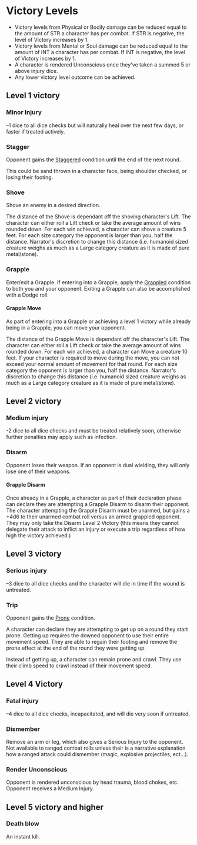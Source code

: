 # Victory Levels

- Victory levels from Physical or Bodily damage can be reduced equal to the amount of STR a character has per combat. If STR is negative, the level of Victory increases by 1.
- Victory levels from Mental or Soul damage can be reduced equal to the amount of INT a character has per combat. If INT is negative, the level of Victory increases by 1.
- A character is rendered Unconscious once they've taken a summed 5 or above injury dice.
- Any lower victory level outcome can be achieved.

## Level 1 victory

### Minor Injury

–1 dice to all dice checks but will naturally heal over the next few days, or faster if treated actively.

### Stagger

Opponent gains the [Staggered](./Conditions.md#staggered) condition until the end of the next round.

This could be sand thrown in a character face, being shoulder checked, or losing their footing.

### Shove

Shove an enemy in a desired direction. 

The distance of the Shove is dependant off the shoving character's Lift. The character can either roll a Lift check or take the average amount of wins rounded down. For each win achieved, a character can shove a creature 5 feet. For each size category the opponent is larger than you, half the distance. Narrator's discretion to change this distance (i.e. humanoid sized creature weighs as much as a Large category creature as it is made of pure metal/stone).

### Grapple

Enter/exit a Grapple. If entering into a Grapple, apply the [Grappled](./Conditions.md#grappled) condition to both you and your opponent. Exiting a Grapple can also be accomplished with a Dodge roll.

#### Grapple Move

As part of entering into a Grapple or achieving a level 1 victory while already being in a Grapple, you can move your opponent.

The distance of the Grapple Move is dependant off the character's Lift. The character can either roll a Lift check or take the average amount of wins rounded down. For each win achieved, a character can Move a creature 10 feet. If your character is required to move during the move, you can not exceed your normal amount of movement for that round. For each size category the opponent is larger than you, half the distance. Narrator's discretion to change this distance (i.e. humanoid sized creature weighs as much as a Large category creature as it is made of pure metal/stone).

## Level 2 victory

### Medium injury

-2 dice to all dice checks and must be treated relatively soon, otherwise further penalties may apply such as infection.

### Disarm

Opponent loses their weapon. If an opponent is dual wielding, they will only lose one of their weapons.

#### Grapple Disarm

Once already in a Grapple, a character as part of their declaration phase can declare they are attempting a Grapple Disarm to disarm their opponent. The character attempting the Grapple Disarm must be unarmed, but gains a +4d6 to their unarmed combat roll versus an armed grappled opponent. They may only take the Disarm Level 2 Victory (this means they cannot delegate their attack to inflict an injury or execute a trip regardless of how high the victory achieved.)

## Level 3 victory

### Serious injury

–3 dice to all dice checks and the character will die in time if the wound is untreated.

### Trip

Opponent gains the [Prone](./Conditions.md#prone) condition.

A character can declare they are attempting to get up on a round they start prone. Getting up requires the downed opponent to use their entire movement speed. They are able to regain their footing and remove the prone effect at the end of the round they were getting up.

Instead of getting up, a character can remain prone and crawl. They use their climb speed to crawl instead of their movement speed.

## Level 4 Victory

### Fatal injury

–4 dice to all dice checks, incapacitated, and will die very soon if untreated.

### Dismember

Remove an arm or leg, which also gives a Serious Injury to the opponent. Not available to ranged combat rolls unless their is a narrative explanation how a ranged attack could dismember (magic, explosive projectiles, ect...).

### Render Unconscious

Opponent is rendered unconscious by head trauma, blood chokes, etc. Opponent receives a Medium Injury.

## Level 5 victory and higher

### Death blow

An instant kill.
